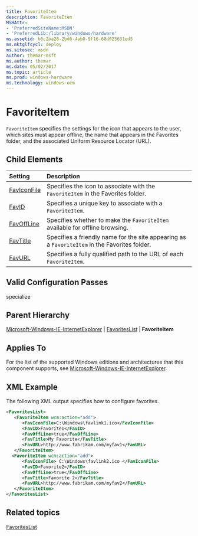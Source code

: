 ```yaml
---
title: FavoriteItem
description: FavoriteItem
MSHAttr:
- 'PreferredSiteName:MSDN'
- 'PreferredLib:/library/windows/hardware'
ms.assetid: b6c2ba28-2bd6-4ab0-9f16-68d025631ed5
ms.mktglfcycl: deploy
ms.sitesec: msdn
author: themar-msft
ms.author: themar
ms.date: 05/02/2017
ms.topic: article
ms.prod: windows-hardware
ms.technology: windows-oem
---
```

# FavoriteItem

`FavoriteItem` specifies the settings for the icon that appears to the user, which sites must appear offline, the name that appears in the Favorites folder, and the associated Uniform Resource Locator (URL).

## Child Elements

| Setting                 | Description                                                                           |
|:------------------------|:--------------------------------------------------------------------------------------|
| [FavIconFile](microsoft-windows-ie-internetexplorer-favoriteslist-favoriteitem-faviconfile.md) | Specifies the icon to associate with the <code>FavoriteItem</code> in the Favorites folder. |
| [FavID](microsoft-windows-ie-internetexplorer-favoriteslist-favoriteitem-favid.md) | Specifies a unique key to associate with a <code>FavoriteItem</code>. |
| [FavOffLine](microsoft-windows-ie-internetexplorer-favoriteslist-favoriteitem-favoffline.md) | Specifies whether to make the <code>FavoriteItem</code> available for offline browsing. |
| [FavTitle](microsoft-windows-ie-internetexplorer-favoriteslist-favoriteitem-favtitle.md) | Specifies a friendly name for the site appearing as a <code>FavoriteItem</code> in the Favorites folder. |
| [FavURL](microsoft-windows-ie-internetexplorer-favoriteslist-favoriteitem-favurl.md) | Specifies a fully qualified path to the URL of each <code>FavoriteItem</code>. |

## Valid Configuration Passes

specialize

## Parent Hierarchy

[Microsoft-Windows-IE-InternetExplorer](microsoft-windows-ie-internetexplorer.md) | [FavoritesList](microsoft-windows-ie-internetexplorer-favoriteslist.md) | **FavoriteItem**

## Applies To

For the list of the supported Windows editions and architectures that this component supports, see [Microsoft-Windows-IE-InternetExplorer](microsoft-windows-ie-internetexplorer.md).

## XML Example

The following XML output specifies how to configure favorites.

```XML
<FavoritesList>
   <FavoriteItem wcm:action="add">
      <FavIconFile>C:\Windows\favlink1.ico</FavIconFile>
      <FavID>Favorite1</FavID>
      <FavOffLine>true</FavOffLine>
      <FavTitle>My Favorite</FavTitle>
      <FavURL>http://www.fabrikam.com/myfav1</FavURL>
   </FavoriteItem>
  <FavoriteItem wcm:action="add">
      <FavIconFile> C:\Windows\favlink2.ico </FavIconFile>
      <FavID>Favorite2</FavID>
      <FavOffLine>true</FavOffLine>
      <FavTitle>Favorite 2</FavTitle>
      <FavURL>http://www.fabrikam.com/myfav2</FavURL>
   </FavoriteItem>
</FavoritesList>
```

## Related topics

[FavoritesList](microsoft-windows-ie-internetexplorer-favoriteslist.md)
